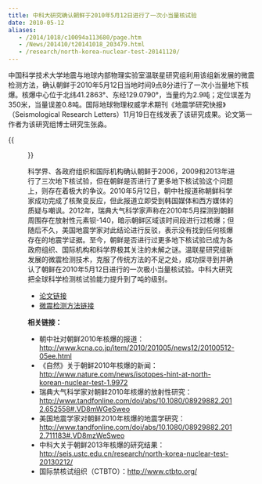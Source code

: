 ```yaml
---
title: 中科大研究确认朝鲜于2010年5月12日进行了一次小当量核试验
date: 2010-05-12
aliases:
   - /2014/1018/c10094a113680/page.htm
   - /News/201410/t20141018_203479.html
   - /research/north-korea-nuclear-test-20141120/
---
```


中国科学技术大学地震与地球内部物理实验室温联星研究组利用该组新发展的微震检测方法，确认朝鲜于2010年5月12日当地时间9点8分进行了一次小当量地下核爆。核爆中心位于北纬41.2863°、东经129.0790°，当量约为2.9吨；定位误差为350米，当量误差0.8吨。国际地球物理权威学术期刊《地震学研究快报》（Seismological Research Letters）11月19日在线发表了该研究成果。论文第一作者为该研究组博士研究生张淼。

{{<figure src="Fig1.png" caption="左图：朝鲜核爆的地点（红色五角星）； 右图：朝鲜自2006年以来四次核爆的位置（红圈），引爆时刻（红标志、国际标准时间），以及当量（蓝标志）（其中2009和2013年当量大小正比于其圆圈大小）。">}}

科学界、各政府组织和国际机构确认朝鲜于2006，2009和2013年进行了三次地下核试验，但在朝鲜是否进行了更多地下核试验这个问题上，则存在着极大的争议。2010年5月12日，朝中社报道称朝鲜科学家成功完成了核聚变反应，但此报道立即受到韩国媒体和西方媒体的质疑与嘲讽。2012年，瑞典大气科学家声称在2010年5月探测到朝鲜周围存在放射性元素钡-140，暗示朝鲜区域该时间段进行过核爆；但随后不久，美国地震学家对此结论进行反驳，表示没有找到任何核爆存在的地震学证据。至今，朝鲜是否进行过更多地下核试验已成为各政府组织、国际机构和科学界极其关注的未解之谜。温联星研究组新发展的微震检测技术，克服了传统方法的不足之处，成功探寻到并确认了朝鲜在2010年5月12日进行的一次极小当量核试验。中科大研究把全球科学检测核试验能力提升到了吨的级别。

- [论文链接](http://srl.geoscienceworld.org/content/early/2014/11/13/02201401170.full)
- [微震检测方法链接](/research/matchlocate-method/)


**相关链接：**

- 朝中社对朝鲜2010年核爆的报道：http://www.kcna.co.jp/item/2010/201005/news12/20100512-05ee.html
- 《自然》关于朝鲜2010年核爆的新闻：http://www.nature.com/news/isotopes-hint-at-north-korean-nuclear-test-1.9972
- 瑞典大气科学家对朝鲜2010年核爆的放射性研究：http://www.tandfonline.com/doi/abs/10.1080/08929882.2012.652558#.VD8mWGeSweo
- 美国地震学家对朝鲜2010年核爆的地震学研究：http://www.tandfonline.com/doi/abs/10.1080/08929882.2012.711183#.VD8mzWeSweo
- 中科大关于朝鲜2013年核爆的研究结果：http://seis.ustc.edu.cn/research/north-korea-nuclear-test-20130212/
- 国际禁核试组织（CTBTO）：http://www.ctbto.org/
